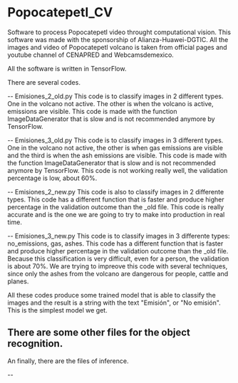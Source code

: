 # Popocatepetl_CV
Software to process Popocatepetl video throught computational vision.
This software was made with the sponsorship of Alianza-Huawei-DGTIC.
All the images and video of Popocatepetl volcano is taken from official pages and youtube channel of CENAPRED and Webcamsdemexico.  

All the software is written in TensorFlow.

There are several codes. 

-- Emisiones_2_old.py
   This code is to classify images in 2 different types. One in the volcano not active. The other is when the volcano is active, emissions are visible.
  This code is made with the function ImageDataGenerator that is slow and is not recommended anymore by TensorFlow.

  -- Emisiones_3_old.py
This code is to classify images in 3 different types. One in the volcano not active, the other is when gas emissions are visible and the third is when the ash emissions are visible.
  This code is made with the function ImageDataGenerator that is slow and is not recommended anymore by TensorFlow. This code is not working really well, the validation percentage is low, about 60%.
   
-- Emisiones_2_new.py
  This code is also to classify images in 2 differente types.
  This code has a different function that is faster and produce higher percentage in the validation outcome than the _old file. This code is really accurate and is the one we are going to try to make into production in real time.

  -- Emisiones_3_new.py
  This code is to classify images in 3 differente types: no_emissions, gas, ashes.
  This code has a different function that is faster and produce higher percentage in the validation outcome than the _old file. Because this classification is very difficult, even for a person, the validation is about 70%. We are trying to impreove this code with several techniques, since only the ashes from the volcano are dangerous for people, cattle and planes.

  
All these codes produce some trained model that is able to classify the images and the result is a string with the text "Emisión", or "No emisión". This is the simplest model we get.

There are some other files for the object recognition.
-- 


An finally, there are the files of inference.

-- 
